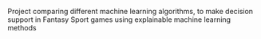 Project comparing different machine learning algorithms, to make decision support in Fantasy Sport games using explainable machine learning
methods
